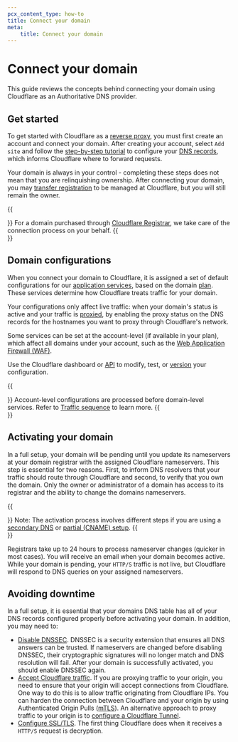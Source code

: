 ```yaml
---
pcx_content_type: how-to
title: Connect your domain
meta:
    title: Connect your domain
---
```


# Connect your domain

This guide reviews the concepts behind connecting your domain using Cloudflare as an Authoritative DNS provider.

## Get started

To get started with Cloudflare as a [reverse proxy](https://www.cloudflare.com/learning/cdn/glossary/reverse-proxy/), you must first create an account and connect your domain. After creating your account, select `Add site` and follow the [step-by-step tutorial](/fundamentals/setup/account-setup/add-site/) to configure your [DNS records](/dns/manage-dns-records/), which informs Cloudflare where to forward requests.

Your domain is always in your control - completing these steps does not mean that you are relinquishing ownership. After connecting your domain, you may [transfer registration](/registrar/get-started/transfer-domain-to-cloudflare/) to be managed at Cloudflare, but you will still remain the owner.

{{<Aside type="note">}}
For a domain purchased through [Cloudflare Registrar](https://www.cloudflare.com/products/registrar/), we take care of the connection process on your behalf.
{{</Aside>}}


## Domain configurations

When you connect your domain to Cloudflare, it is assigned a set of default configurations for our [application services](/products/?product-group=Application+performance%2CApplication+security%2CCloudflare+essentials), based on the domain [plan](https://www.cloudflare.com/plans/). These services determine how Cloudflare treats traffic for your domain.

Your configurations only affect live traffic: when your domain's status is active and your traffic is [proxied](#proxy-eligibility), by enabling the proxy status on the DNS records for the hostnames you want to proxy through Cloudflare's network. 

Some services can be set at the account-level (if available in your plan), which affect all domains under your account, such as the [Web Application Firewall (WAF)](/waf/). 

Use the Cloudflare dashboard or [API](/api/) to modify, test, or [version](/version-management/) your configuration.

{{<Aside>}}
Account-level configurations are processed before domain-level services. Refer to [Traffic sequence](https://blog.cloudflare.com/traffic-sequence-which-product-runs-first) to learn more. 
{{</Aside>}}

## Activating your domain

In a full setup, your domain will be pending until you update its nameservers at your domain registrar with the assigned Cloudflare nameservers. This step is essential for two reasons. First, to inform DNS resolvers that your traffic should route through Cloudflare and second, to verify that you own the domain. Only the owner or administrator of a domain has access to its registrar and the ability to change the domains nameservers.

{{<Aside>}}
Note: The activation process involves different steps if you are using a [secondary DNS](/dns/zone-setups/zone-transfers/cloudflare-as-secondary/) or [partial (CNAME) setup](/dns/zone-setups/partial-setup/).
{{</Aside>}}

Registrars take up to 24 hours to process nameserver changes (quicker in most cases). You will receive an email when your domain becomes active. While your domain is pending, your `HTTP/S` traffic is not live, but Cloudflare will respond to DNS queries on your assigned nameservers.

## Avoiding downtime

In a full setup, it is essential that your domains DNS table has all of your DNS records configured properly before activating your domain. In addition, you may need to:

- [Disable DNSSEC](/dns/dnssec/). DNSSEC is a security extension that ensures all DNS answers can be trusted. If nameservers are changed before disabling DNSSEC, their cryptographic signatures will no longer match and DNS resolution will fail. After your domain is successfully activated, you should enable DNSSEC again. 
- [Accept Cloudflare traffic](/fundamentals/setup/allow-cloudflare-ip-addresses/). If you are proxying traffic to your origin, you need to ensure that your origin will accept connections from Cloudflare. One way to do this is to allow traffic originating from Cloudflare IPs. You can harden the connection between Cloudflare and your origin by using Authenticated Origin Pulls ([mTLS](/ssl/origin-configuration/authenticated-origin-pull/)). An alternative approach to proxy traffic to your origin is to [configure a Cloudflare Tunnel](/cloudflare-one/connections/connect-networks/).
- [Configure SSL/TLS](/ssl/edge-certificates/). The first thing Cloudflare does when it receives a `HTTP/S` request is decryption.
